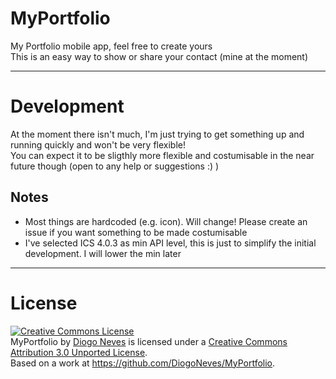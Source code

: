 # MyPortfolio

My Portfolio mobile app, feel free to create yours  
This is an easy way to show or share your contact (mine at the moment)  
  
  
---
  
  
# Development

At the moment there isn't much, I'm just trying to get something up and running quickly and won't be very flexible!  
You can expect it to be sligthly more flexible and costumisable in the near future though (open to any help or suggestions :) )  
  
## Notes

* Most things are hardcoded (e.g. icon). Will change! Please create an issue if you want something to be made costumisable  
* I've selected ICS 4.0.3 as min API level, this is just to simplify the initial development. I will lower the min later  


---
  
# License
  
<a rel="license" href="http://creativecommons.org/licenses/by/3.0/deed.en_US"><img alt="Creative Commons License" style="border-width:0" src="http://i.creativecommons.org/l/by/3.0/88x31.png" /></a><br /><span xmlns:dct="http://purl.org/dc/terms/" property="dct:title">MyPortfolio</span> by <a xmlns:cc="http://creativecommons.org/ns#" href="http://diogoneves.com" property="cc:attributionName" rel="cc:attributionURL">Diogo Neves</a> is licensed under a <a rel="license" href="http://creativecommons.org/licenses/by/3.0/deed.en_US">Creative Commons Attribution 3.0 Unported License</a>.<br />Based on a work at <a xmlns:dct="http://purl.org/dc/terms/" href="https://github.com/DiogoNeves/MyPortfolio" rel="dct:source">https://github.com/DiogoNeves/MyPortfolio</a>.